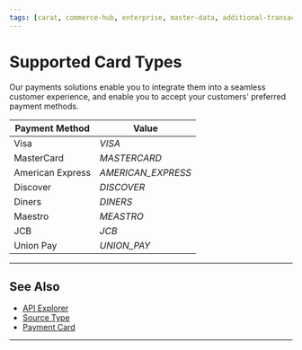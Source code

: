 ```yaml
---
tags: [carat, commerce-hub, enterprise, master-data, additional-transaction-data]
---
```



# Supported Card Types

Our payments solutions enable you to integrate them into a seamless customer experience, and enable you to accept your customers' preferred payment methods.

|Payment Method | Value|
|-------|-------|
|Visa | *VISA* |
|MasterCard | *MASTERCARD* |
|American Express | *AMERICAN_EXPRESS* |
|Discover | *DISCOVER* |
|Diners | *DINERS* |
|Maestro | *MEASTRO* |
|JCB | *JCB* |
|Union Pay | *UNION_PAY* |

---

## See Also

- [API Explorer](../api/?type=post&path=/payments/v1/charges)
- [Source Type](?path=docs/Resources/Guides/Payment-Sources/Source-Type.md)
- [Payment Card](?path=docs/Resources/Guides/Payment-Sources/Payment-Card.md)

---